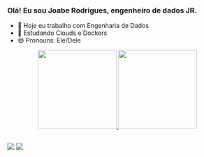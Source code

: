 ### Olá! Eu sou Joabe Rodrigues, engenheiro de dados JR.

- 🔭 Hoje eu trabalho com Engenharia de Dados
- 🌱 Estudando Clouds e Dockers
- 😄 Pronouns: Ele/Dele

<div align="center">
  <a href="https://github.com/JoabeRodrigues">
  <img height="180em" src="https://github-readme-stats.vercel.app/api?username=joaberodrigues&show_icons=true&theme=blue&include_all_commits=true&count_private=true"/>
  <img height="180em" src="https://github-readme-stats.vercel.app/api/top-langs/?username=joaberodrigues&layout=compact&langs_count=7&theme=blue"/>
</div>

  ##
  <div>
    <a href = "joabedeoliveirarodrigues@gmail.com"><img src="https://img.shields.io/badge/-Gmail-%23333?style=for-the-badge&logo=gmail&logoColor=white" target="_blank"></a>
    <a href="https://www.linkedin.com/in/joabe-rodrigues-b0456522a/" target="_blank"><img src="https://img.shields.io/badge/-LinkedIn-%230077B5?style=for-the-badge&logo=linkedin&logoColor=white" target="_blank"></a>
  </div>
